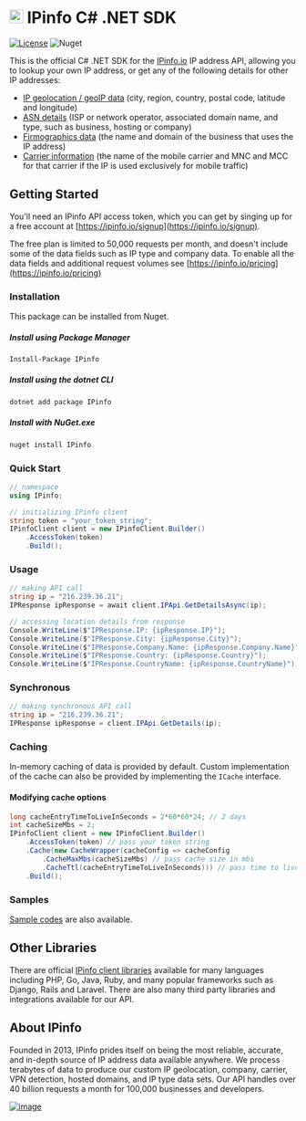 # [<img src="https://ipinfo.io/static/ipinfo-small.svg" alt="IPinfo" width="24"/>](https://ipinfo.io/) IPinfo C# .NET SDK

[![License](http://img.shields.io/:license-apache-blue.svg)](LICENSE)
![Nuget](https://img.shields.io/nuget/v/IPinfo)

This is the official C# .NET SDK for the [IPinfo.io](https://ipinfo.io) IP address API, allowing you to lookup your own IP address, or get any of the following details for other IP addresses:

 - [IP geolocation / geoIP data](https://ipinfo.io/ip-geolocation-api) (city, region, country, postal code, latitude and longitude)
 - [ASN details](https://ipinfo.io/asn-api) (ISP or network operator, associated domain name, and type, such as business, hosting or company)
 - [Firmographics data](https://ipinfo.io/ip-company-api) (the name and domain of the business that uses the IP address)
 - [Carrier information](https://ipinfo.io/ip-carrier-api) (the name of the mobile carrier and MNC and MCC for that carrier if the IP is used exclusively for mobile traffic)

## Getting Started

You'll need an IPinfo API access token, which you can get by singing up for a free account at [https://ipinfo.io/signup](https://ipinfo.io/signup).

The free plan is limited to 50,000 requests per month, and doesn't include some of the data fields such as IP type and company data. To enable all the data fields and additional request volumes see [https://ipinfo.io/pricing](https://ipinfo.io/pricing)

### Installation

This package can be installed from Nuget.

##### Install using Package Manager
```bash
Install-Package IPinfo
```

##### Install using the dotnet CLI
```bash
dotnet add package IPinfo
```

##### Install with NuGet.exe
```bash
nuget install IPinfo
```

### Quick Start

```csharp
// namespace
using IPinfo;
```

```csharp
// initializing IPinfo client
string token = "your_token_string";
IPinfoClient client = new IPinfoClient.Builder()
    .AccessToken(token)
    .Build();
```

### Usage

```csharp
// making API call
string ip = "216.239.36.21";
IPResponse ipResponse = await client.IPApi.GetDetailsAsync(ip);
```

```csharp
// accessing location details from response
Console.WriteLine($"IPResponse.IP: {ipResponse.IP}");
Console.WriteLine($"IPResponse.City: {ipResponse.City}");
Console.WriteLine($"IPResponse.Company.Name: {ipResponse.Company.Name}");
Console.WriteLine($"IPResponse.Country: {ipResponse.Country}");
Console.WriteLine($"IPResponse.CountryName: {ipResponse.CountryName}");
```

### Synchronous

```csharp
// making synchronous API call
string ip = "216.239.36.21";
IPResponse ipResponse = client.IPApi.GetDetails(ip);
```

### Caching

In-memory caching of data is provided by default. Custom implementation of the cache can also be provided by implementing the `ICache` interface.

#### Modifying cache options

```csharp
long cacheEntryTimeToLiveInSeconds = 2*60*60*24; // 2 days
int cacheSizeMbs = 2;
IPinfoClient client = new IPinfoClient.Builder()
    .AccessToken(token) // pass your token string
    .Cache(new CacheWrapper(cacheConfig => cacheConfig
        .CacheMaxMbs(cacheSizeMbs) // pass cache size in mbs
        .CacheTtl(cacheEntryTimeToLiveInSeconds))) // pass time to live in seconds for cache entry
    .Build();
```

### Samples

[Sample codes](https://github.com/ipinfo/csharp/tree/main/samples) are also available.

## Other Libraries

There are official [IPinfo client libraries](https://ipinfo.io/developers/libraries) available for many languages including PHP, Go, Java, Ruby, and many popular frameworks such as Django, Rails and Laravel. There are also many third party libraries and integrations available for our API.

## About IPinfo

Founded in 2013, IPinfo prides itself on being the most reliable, accurate, and in-depth source of IP address data available anywhere. We process terabytes of data to produce our custom IP geolocation, company, carrier, VPN detection, hosted domains, and IP type data sets. Our API handles over 40 billion requests a month for 100,000 businesses and developers.

[![image](https://avatars3.githubusercontent.com/u/15721521?s=128&u=7bb7dde5c4991335fb234e68a30971944abc6bf3&v=4)](https://ipinfo.io/)
